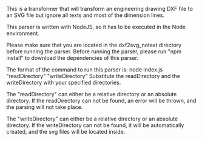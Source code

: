 This is a transformer that will transform an engineering drawing DXF file to an SVG file but ignore all texts and most of the dimension lines.

This parser is written with NodeJS, so it has to be executed in the Node environment.

Please make sure that you are located in the dxf2svg_notext directory before running the parser.
Before running the parser, please run "npm install" to download the dependencies of this parser.

The format of the command to run this parser is:
node index.js "readDirectory" "writeDirectory"
Substitute the readDirectory and the writeDirectory with your specified directories.

The "readDirectory" can either be a relative directory or an absolute directory. If the readDirectory can not be found, an error will be thrown, and the parsing will not take place.

The "writeDirectory" can either be a relative directory or an absolute directory. If the writeDirectory can not be found, it will be automatically created, and the svg files will be located inside.
